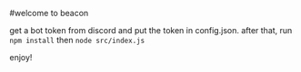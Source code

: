 #welcome to beacon

get a bot token from discord and put the token in config.json. after that, run `npm install` then `node src/index.js`

enjoy!
